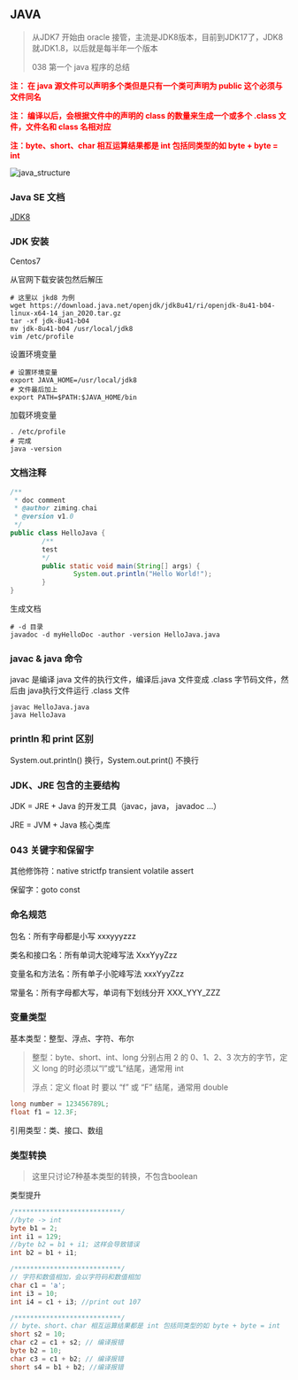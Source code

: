 ## JAVA

> 从JDK7 开始由 oracle 接管，主流是JDK8版本，目前到JDK17了，JDK8就JDK1.8，以后就是每半年一个版本
>
> 038 第一个 java 程序的总结

<b style="color:red">注： 在 java 源文件可以声明多个类但是只有一个类可声明为 public  这个必须与文件同名 </b>

<b style="color:red">注： 编译以后，会根据文件中的声明的 class 的数量来生成一个或多个 .class 文件，文件名和 class 名相对应</b>

<b style="color:red">注：byte、short、char 相互运算结果都是 int 包括同类型的如 byte + byte = int</b>

![java_structure](C:\Project\ABC\evernote\Language\Java\atguigu\img\java_structure.png)

### Java SE   文档

  [JDK8](https://docs.oracle.com/javase/8/)

### JDK  安装

Centos7 

从官网下载安装包然后解压

```shell
# 这里以 jkd8 为例
wget https://download.java.net/openjdk/jdk8u41/ri/openjdk-8u41-b04-linux-x64-14_jan_2020.tar.gz
tar -xf jdk-8u41-b04
mv jdk-8u41-b04 /usr/local/jdk8
vim /etc/profile
```

设置环境变量

```shell
# 设置环境变量
export JAVA_HOME=/usr/local/jdk8
# 文件最后加上
export PATH=$PATH:$JAVA_HOME/bin
```

加载环境变量

```shell
. /etc/profile
# 完成
java -version
```

### 文档注释

```java
/**
 * doc comment
 * @author ziming.chai
 * @version v1.0
 */
public class HelloJava {
        /**
        test 
        */
        public static void main(String[] args) {
                System.out.println("Hello World!");
        }
}
```

生成文档

```shell
# -d 目录
javadoc -d myHelloDoc -author -version HelloJava.java
```

### javac & java 命令

javac 是编译 java 文件的执行文件，编译后.java 文件变成 .class 字节码文件，然后由 java执行文件运行 .class 文件

```shell
javac HelloJava.java
java HelloJava
```

### println 和 print 区别

System.out.println() 换行，System.out.print() 不换行

### JDK、JRE 包含的主要结构

JDK = JRE + Java 的开发工具（javac，java， javadoc ...）

JRE = JVM + Java 核心类库

### 043 关键字和保留字

其他修饰符：native strictfp transient volatile assert

保留字：goto const

### 命名规范

包名：所有字母都是小写 xxxyyyzzz

类名和接口名：所有单词大驼峰写法 XxxYyyZzz

变量名和方法名：所有单子小驼峰写法 xxxYyyZzz

常量名：所有字母都大写，单词有下划线分开 XXX_YYY_ZZZ

### 变量类型

基本类型：整型、浮点、字符、布尔

> 整型：byte、short、int、long 分别占用 2 的 0、1、2、3 次方的字节，定义 long 的时必须以“l”或“L”结尾，通常用 int
>
> 浮点：定义 float 时 要以 “f” 或 “F” 结尾，通常用 double

```java
long number = 123456789L;
float f1 = 12.3F;
```



引用类型：类、接口、数组

### 类型转换

> 这里只讨论7种基本类型的转换，不包含boolean

类型提升

```JAVA
/***************************/
//byte -> int
byte b1 = 2;
int i1 = 129;
//byte b2 = b1 + i1; 这样会导致错误
int b2 = b1 + i1;

/***************************/
// 字符和数值相加，会以字符码和数值相加
char c1 = 'a';
int i3 = 10;
int i4 = c1 + i3; //print out 107

/***************************/
// byte、short、char 相互运算结果都是 int 包括同类型的如 byte + byte = int
short s2 = 10;
char c2 = c1 + s2; // 编译报错
byte b2 = 10;
char c3 = c1 + b2; // 编译报错
short s4 = b1 + b2; //编译报错

```

